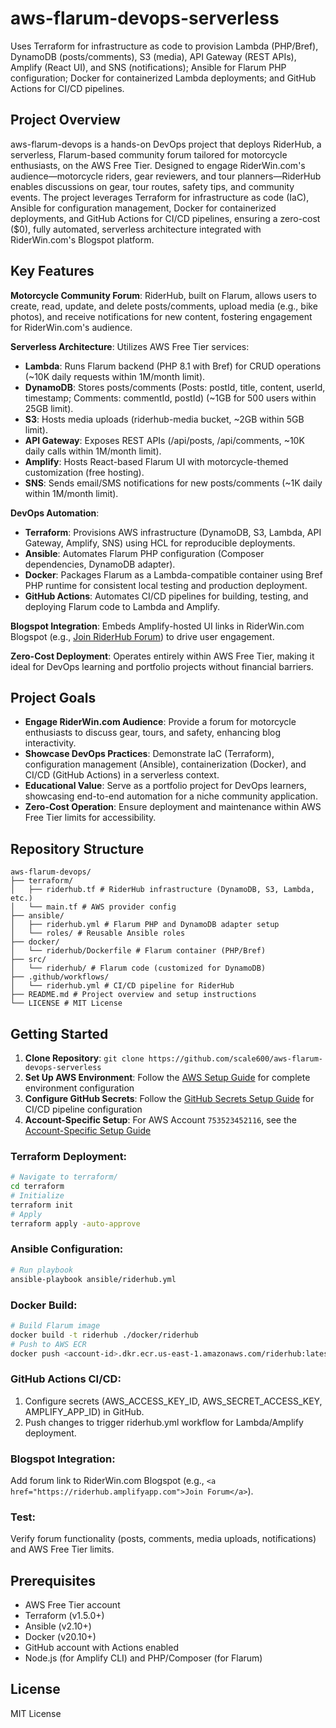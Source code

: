 # aws-flarum-devops-serverless

Uses Terraform for infrastructure as code to provision Lambda (PHP/Bref), DynamoDB (posts/comments), S3 (media), API Gateway (REST APIs), Amplify (React UI), and SNS (notifications); Ansible for Flarum PHP configuration; Docker for containerized Lambda deployments; and GitHub Actions for CI/CD pipelines.

## Project Overview

aws-flarum-devops is a hands-on DevOps project that deploys RiderHub, a serverless, Flarum-based community forum tailored for motorcycle enthusiasts, on the AWS Free Tier. Designed to engage RiderWin.com's audience—motorcycle riders, gear reviewers, and tour planners—RiderHub enables discussions on gear, tour routes, safety tips, and community events. The project leverages Terraform for infrastructure as code (IaC), Ansible for configuration management, Docker for containerized deployments, and GitHub Actions for CI/CD pipelines, ensuring a zero-cost ($0), fully automated, serverless architecture integrated with RiderWin.com's Blogspot platform.

## Key Features

**Motorcycle Community Forum**: RiderHub, built on Flarum, allows users to create, read, update, and delete posts/comments, upload media (e.g., bike photos), and receive notifications for new content, fostering engagement for RiderWin.com's audience.

**Serverless Architecture**: Utilizes AWS Free Tier services:

- **Lambda**: Runs Flarum backend (PHP 8.1 with Bref) for CRUD operations (~10K daily requests within 1M/month limit).
- **DynamoDB**: Stores posts/comments (Posts: postId, title, content, userId, timestamp; Comments: commentId, postId) (~1GB for 500 users within 25GB limit).
- **S3**: Hosts media uploads (riderhub-media bucket, ~2GB within 5GB limit).
- **API Gateway**: Exposes REST APIs (/api/posts, /api/comments, ~10K daily calls within 1M/month limit).
- **Amplify**: Hosts React-based Flarum UI with motorcycle-themed customization (free hosting).
- **SNS**: Sends email/SMS notifications for new posts/comments (~1K daily within 1M/month limit).

**DevOps Automation**:

- **Terraform**: Provisions AWS infrastructure (DynamoDB, S3, Lambda, API Gateway, Amplify, SNS) using HCL for reproducible deployments.
- **Ansible**: Automates Flarum PHP configuration (Composer dependencies, DynamoDB adapter).
- **Docker**: Packages Flarum as a Lambda-compatible container using Bref PHP runtime for consistent local testing and production deployment.
- **GitHub Actions**: Automates CI/CD pipelines for building, testing, and deploying Flarum code to Lambda and Amplify.

**Blogspot Integration**: Embeds Amplify-hosted UI links in RiderWin.com Blogspot (e.g., <a href="https://riderhub.amplifyapp.com">Join RiderHub Forum</a>) to drive user engagement.

**Zero-Cost Deployment**: Operates entirely within AWS Free Tier, making it ideal for DevOps learning and portfolio projects without financial barriers.

## Project Goals

- **Engage RiderWin.com Audience**: Provide a forum for motorcycle enthusiasts to discuss gear, tours, and safety, enhancing blog interactivity.
- **Showcase DevOps Practices**: Demonstrate IaC (Terraform), configuration management (Ansible), containerization (Docker), and CI/CD (GitHub Actions) in a serverless context.
- **Educational Value**: Serve as a portfolio project for DevOps learners, showcasing end-to-end automation for a niche community application.
- **Zero-Cost Operation**: Ensure deployment and maintenance within AWS Free Tier limits for accessibility.

## Repository Structure

```
aws-flarum-devops/
├── terraform/
│   ├── riderhub.tf # RiderHub infrastructure (DynamoDB, S3, Lambda, etc.)
│   └── main.tf # AWS provider config
├── ansible/
│   ├── riderhub.yml # Flarum PHP and DynamoDB adapter setup
│   └── roles/ # Reusable Ansible roles
├── docker/
│   └── riderhub/Dockerfile # Flarum container (PHP/Bref)
├── src/
│   └── riderhub/ # Flarum code (customized for DynamoDB)
├── .github/workflows/
│   └── riderhub.yml # CI/CD pipeline for RiderHub
├── README.md # Project overview and setup instructions
└── LICENSE # MIT License
```

## Getting Started

1. **Clone Repository**: `git clone https://github.com/scale600/aws-flarum-devops-serverless`
2. **Set Up AWS Environment**: Follow the [AWS Setup Guide](.github/docs/AWS_SETUP_GUIDE.md) for complete environment configuration
3. **Configure GitHub Secrets**: Follow the [GitHub Secrets Setup Guide](.github/docs/GITHUB_SECRETS_SETUP.md) for CI/CD pipeline configuration
4. **Account-Specific Setup**: For AWS Account `753523452116`, see the [Account-Specific Setup Guide](.github/docs/AWS_ACCOUNT_SPECIFIC_SETUP.md)

### Terraform Deployment:

```bash
# Navigate to terraform/
cd terraform
# Initialize
terraform init
# Apply
terraform apply -auto-approve
```

### Ansible Configuration:

```bash
# Run playbook
ansible-playbook ansible/riderhub.yml
```

### Docker Build:

```bash
# Build Flarum image
docker build -t riderhub ./docker/riderhub
# Push to AWS ECR
docker push <account-id>.dkr.ecr.us-east-1.amazonaws.com/riderhub:latest
```

### GitHub Actions CI/CD:

1. Configure secrets (AWS_ACCESS_KEY_ID, AWS_SECRET_ACCESS_KEY, AMPLIFY_APP_ID) in GitHub.
2. Push changes to trigger riderhub.yml workflow for Lambda/Amplify deployment.

### Blogspot Integration:

Add forum link to RiderWin.com Blogspot (e.g., `<a href="https://riderhub.amplifyapp.com">Join Forum</a>`).

### Test:

Verify forum functionality (posts, comments, media uploads, notifications) and AWS Free Tier limits.

## Prerequisites

- AWS Free Tier account
- Terraform (v1.5.0+)
- Ansible (v2.10+)
- Docker (v20.10+)
- GitHub account with Actions enabled
- Node.js (for Amplify CLI) and PHP/Composer (for Flarum)

## License

MIT License

